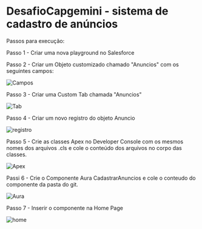 # DesafioCapgemini - sistema de cadastro de anúncios

Passos para execução:

Passo 1 - Criar uma nova playground no Salesforce

Passo 2 - Criar um Objeto customizado chamado "Anuncios" com os seguintes campos:

![Campos](https://user-images.githubusercontent.com/37751099/118418948-e9439b80-b690-11eb-9b82-8956f4c85dde.jpeg)

Passo 3 - Criar uma Custom Tab chamada "Anuncios"

![Tab](https://user-images.githubusercontent.com/37751099/118419369-24929a00-b692-11eb-9238-be06eaaab4cd.jpeg)

Passo 4 - Criar um novo registro do objeto Anuncio

![registro](https://user-images.githubusercontent.com/37751099/118419329-0f1d7000-b692-11eb-9d12-1224c6503294.jpeg)

Passo 5 - Crie as classes Apex no Developer Console com os mesmos nomes dos arquivos .cls e cole o conteúdo dos arquivos no corpo das classes.

![Apex](https://user-images.githubusercontent.com/37751099/118423131-b2728300-b69a-11eb-8348-26689ba50df2.jpeg)

Passi 6 - Crie o Componente Aura CadastrarAnuncios e cole o conteudo do componente da pasta do git.

![Aura](https://user-images.githubusercontent.com/37751099/118423145-bc948180-b69a-11eb-8935-8ec2a6039f0f.jpeg)

Passo 7 - Inserir o componente na Home Page

![home](https://user-images.githubusercontent.com/37751099/118423606-c7034b00-b69b-11eb-8e63-4d5a55aa5f9c.jpeg)







